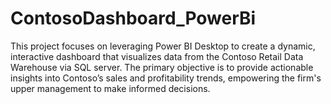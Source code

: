 # ContosoDashboard_PowerBi
 This project focuses on leveraging Power BI Desktop to create a dynamic, interactive dashboard that visualizes data from the Contoso Retail Data Warehouse via SQL server. The primary objective is to provide actionable insights into Contoso’s sales and profitability trends, empowering the firm's upper management to make informed decisions.
